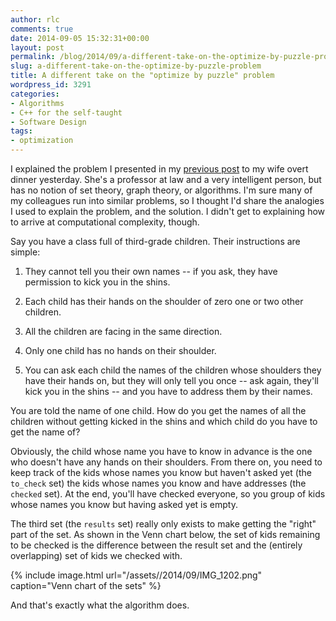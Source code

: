 ```yaml
---
author: rlc
comments: true
date: 2014-09-05 15:32:31+00:00
layout: post
permalink: /blog/2014/09/a-different-take-on-the-optimize-by-puzzle-problem/
slug: a-different-take-on-the-optimize-by-puzzle-problem
title: A different take on the "optimize by puzzle" problem
wordpress_id: 3291
categories:
- Algorithms
- C++ for the self-taught
- Software Design
tags:
- optimization
---
```


I explained the problem I presented in my [previous post](http://rlc.vlinder.ca/blog/2014/09/optimization-by-puzzle/) to my wife overt dinner yesterday. She's a professor at law and a very intelligent person, but has no notion of set theory, graph theory, or algorithms. I'm sure many of my colleagues run into similar problems, so I thought I'd share the analogies I used to explain the problem, and the solution. I didn't get to explaining how to arrive at computational complexity, though.

<!--more-->

Say you have a class full of third-grade children. Their instructions are simple: 

  1. They cannot tell you their own names -- if you ask, they have permission to kick you in the shins.


  2. Each child has their hands on the shoulder of zero  one or two other children.


  3. All the children are facing in the same direction.


  4. Only one child has no hands on their shoulder.


  5. You can ask each child the names of the children whose shoulders they have their hands on, but they will only tell you once -- ask again, they'll kick you in the shins -- and you have to address them by their names.

You are told the name of one child. How do you get the names of all the children without getting kicked in the shins and which child do you have to get the name of?

Obviously, the child whose name you have to know in advance is the one who doesn't have any hands on their shoulders. From there on, you need to keep track of the kids whose names you know but haven't asked yet (the `to_check` set) the kids whose names you know and have addresses (the `checked` set). At the end, you'll have checked everyone, so you group of kids whose names you know but having asked yet is empty.

The third set (the `results` set) really only exists to make getting the "right" part of the set. As shown in the Venn chart below, the set of kids remaining to be checked is the difference between the result set and the (entirely overlapping) set of kids we checked with.

{% include image.html url="/assets//2014/09/IMG_1202.png" caption="Venn chart of the sets" %}

And that's exactly what the algorithm does.
